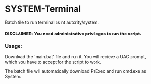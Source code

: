 # SYSTEM-Terminal
Batch file to run terminal as nt autority/system.

<h4>DISCLAIMER: You need administrative privileges to run the script.</h4>

<h3>Usage:</h3>
<p>Download the 'main.bat' file and run it. You will recieve a UAC prompt, which you have to accept for the script to work.<p>
<p>The batch file will automatically download PsExec and run cmd.exe as System.<p>
